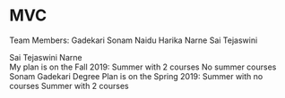 # MVC

Team Members:
Gadekari Sonam
Naidu Harika
Narne Sai Tejaswini


Sai Tejaswini Narne  
My plan is on the Fall 2019: 
Summer with 2 courses
No summer courses
Sonam Gadekari
Degree Plan is on the Spring 2019:
Summer with no courses
Summer with 2 courses

